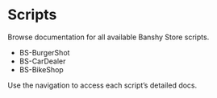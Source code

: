 # Scripts

Browse documentation for all available Banshy Store scripts.

- BS-BurgerShot
- BS-CarDealer
- BS-BikeShop

Use the navigation to access each script’s detailed docs.
